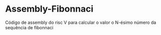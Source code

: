 # Assembly-Fibonnaci
Código de assembly do risc V para calcular o valor o N-ésimo número da sequência de fibonnaci
